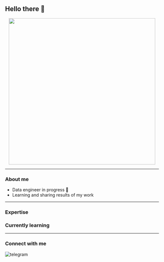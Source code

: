 ## Hello there 👋

<div align="center">
  <img src="https://media.giphy.com/media/uB86ZyWQsnFSGYe2sA/giphy.gif" width="480" height="480"/>
</div>

---

### About me

- Data engineer in progress 🚀 
- Learning and sharing results of my work

---

### Expertise

### Currently learning

---

### Connect with me 
[<img align="left" alt="telegram" src="https://img.shields.io/badge/-telegram-red?color=white&logo=telegram&logoColor=blue" />](https://t.me/angsmnva)




<!--
**angsmnva/angsmnva** is a ✨ _special_ ✨ repository because its `README.md` (this file) appears on your GitHub profile.

Here are some ideas to get you started:

- 🔭 I’m currently working on ...
- 🌱 I’m currently learning ...
- 👯 I’m looking to collaborate on ...
- 🤔 I’m looking for help with ...
- 💬 Ask me about ...
- 📫 How to reach me: ...
- 😄 Pronouns: ...
- ⚡ Fun fact: ...
-->
